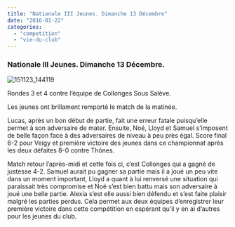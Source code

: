 ```yaml
---
title: "Nationale III Jeunes. Dimanche 13 Décembre"
date: "2016-01-22"
categories: 
  - "competition"
  - "vie-du-club"
---
```


### Nationale III Jeunes. Dimanche 13 Décembre.

![151123_144119](/wordpress-uploads/2016/01/151123_144119-300x300.jpg)

Rondes 3 et 4 contre l’équipe de Collonges Sous Salève.

Les jeunes ont brillament remporté le match de la matinée.

Lucas, après un bon début de partie, fait une erreur fatale puisqu’elle permet à son adversaire de mater. Ensuite, Noé, Lloyd et Samuel s’imposent de belle façon face à des adversaires de niveau à peu près égal. Score final 6-2 pour Veigy et première victoire des jeunes dans ce championnat après les deux défaites 8-0 contre Thônes.

Match retour l’après-midi et cette fois ci, c’est Collonges qui a gagné de justesse 4-2. Samuel aurait pu gagner sa partie mais il a joué un peu vite dans un moment important, Lloyd a quant à lui renversé une situation qui paraissait très compromise et Noé s’est bien battu mais son adversaire à joué une belle partie. Alexia s’est elle aussi bien défendu et s’est faite plaisir malgré les parties perdus. Cela permet aux deux équipes d’enregistrer leur première victoire dans cette compétition en espérant qu’il y en ai d’autres pour les jeunes du club.
